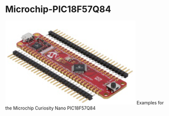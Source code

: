 # Microchip-PIC18F57Q84
<img src="Screenshot 2024-08-31 205657.png">
Examples for the Microchip Curiosity Nano PIC18F57Q84
